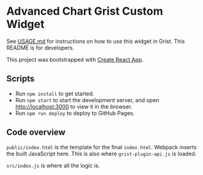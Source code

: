 # Advanced Chart Grist Custom Widget

See [USAGE.md](./USAGE.md) for instructions on how to use this widget in Grist. This README is for developers.

This project was bootstrapped with [Create React App](https://github.com/facebook/create-react-app).

## Scripts

- Run `npm install` to get started.
- Run `npm start` to start the development server, and open [http://localhost:3000](http://localhost:3000) to view it in
  the browser.
- Run `npm run deploy` to deploy to GitHub Pages.

## Code overview

`public/index.html` is the template for the final `index.html`. Webpack inserts the built JavaScript here. This is also
where `grist-plugin-api.js` is loaded.

`src/index.js` is where all the logic is.
